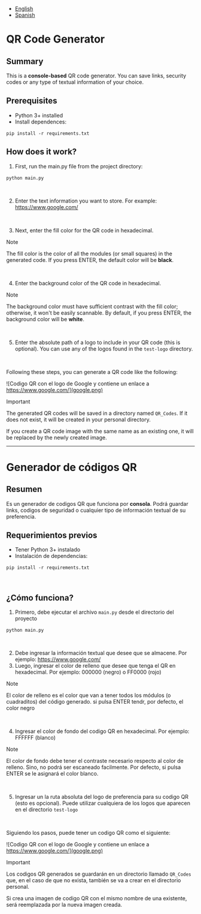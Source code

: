 - [English](/README.md/#qr-code-generator)
- [Spanish](/README.md/#generador-de-codigos-qr)

# QR Code Generator

## Summary
This is a **console-based** QR code generator.
You can save links, security codes or any type of textual information of your choice.

## Prerequisites
- Python 3+ installed
- Install dependences:
```
pip install -r requirements.txt
```

## How does it work?
1. First, run the main.py file from the project directory:
```
python main.py
```
&nbsp;

2. Enter the text information you want to store. For example: https://www.google.com/

   &nbsp;

3. Next, enter the fill color for the QR code in hexadecimal.

> [!NOTE]
> The fill color is the color of all the modules (or small squares) in the generated code.
If you press ENTER, the default color will be **black**.

&nbsp;

4. Enter the background color of the QR code in hexadecimal.

> [!NOTE]
> The background color must have sufficient contrast with the fill color; otherwise, it won't be easily scannable.
By default, if you press ENTER, the background color will be **white**.

&nbsp;

5. Enter the absolute path of a logo to include in your QR code (this is optional).
You can use any of the logos found in the `test-logo` directory.

&nbsp;

Following these steps, you can generate a QR code like the following:

![Codigo QR con el logo de Google y contiene un enlace a https://www.google.com/](google.png)

> [!IMPORTANT]
> The generated QR codes will be saved in a directory named `QR_Codes`. If it does not exist, it will be created in your personal directory.
>
> If you create a QR code image with the same name as an existing one, it will be replaced by the newly created image.

---

# Generador de códigos QR

## Resumen
Es un generador de codigos QR que funciona por **consola**.
Podrá guardar links, codigos de seguridad o cualquier tipo de información textual de su preferencia.

## Requerimientos previos
- Tener Python 3+ instalado
- Instalación de dependencias:
```
pip install -r requirements.txt
```

&nbsp;

## ¿Cómo funciona?
1. Primero, debe ejecutar el archivo `main.py` desde el directorio del proyecto
```
python main.py
```

&nbsp;

2. Debe ingresar la información textual que desee que se almacene. Por ejemplo: https://www.google.com/ &nbsp;
3. Luego, ingresar el color de relleno que desee que tenga el QR en
hexadecimal. Por ejemplo: 000000 (negro) o FF0000 (rojo)

> [!NOTE]
> El color de relleno es el color que van a tener todos los módulos (o cuadraditos)
del código generado. si pulsa ENTER tendr, por defecto, el color negro 

&nbsp;

4. Ingresar el color de fondo del codigo QR en hexadecimal. Por ejemplo:
FFFFFF (blanco)

> [!NOTE]
> El color de fondo debe tener el contraste necesario respecto al color de relleno. Sino, no podrá ser escaneado facilmente.
Por defecto, si pulsa ENTER se le asignará el color blanco.

&nbsp;

5. Ingresar un la ruta absoluta del logo de preferencia para su codigo QR (esto es opcional). Puede
utilizar cualquiera de los logos que aparecen en el directorio `test-logo`

&nbsp;

Siguiendo los pasos, puede tener un codigo QR como el siguiente:

![Codigo QR con el logo de Google y contiene un enlace a https://www.google.com/](google.png)


> [!IMPORTANT]
> Los codigos QR generados se guardarán en un directorio llamado `QR_Codes`  que, en el caso de que no exista, también 
se va a crear en el directorio personal.
>
> Si crea una imagen de codigo QR con el mismo nombre de una existente, será reemplazada por la nueva imagen creada.

